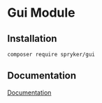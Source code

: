 # Gui Module

## Installation

```
composer require spryker/gui
```

## Documentation

[Documentation](https://spryker.github.io)
